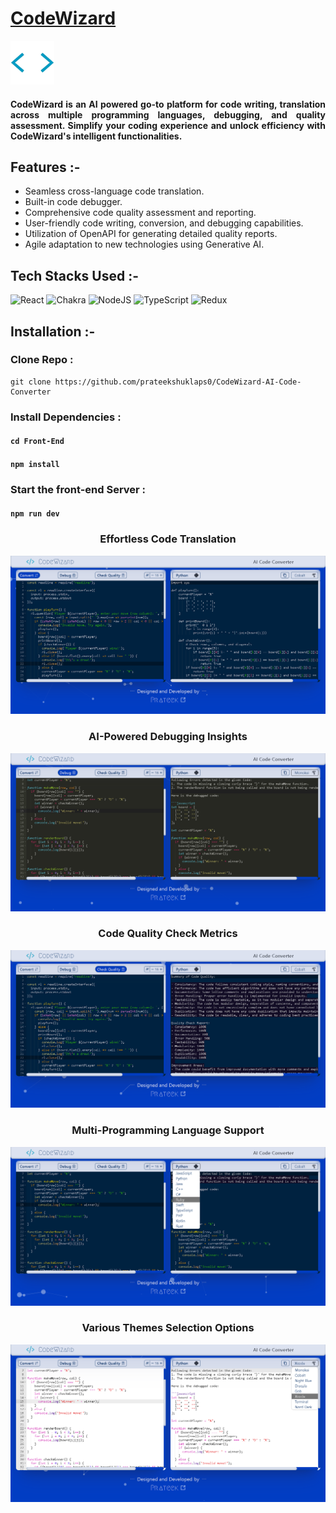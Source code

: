 # <a href="https://codewizard-khaki.vercel.app" >CodeWizard</a>

 <img width="70px" src="./Images/Logo.webp" />



#### <h4 align="justify" >CodeWizard is an AI powered go-to platform for code writing, translation across multiple programming languages, debugging, and quality assessment. Simplify your coding experience and unlock efficiency with CodeWizard's intelligent functionalities.</h4>

## Features :-

- Seamless cross-language code translation.
- Built-in code debugger.
- Comprehensive code quality assessment and reporting.
- User-friendly code writing, conversion, and debugging capabilities.
- Utilization of OpenAPI for generating detailed quality reports.
- Agile adaptation to new technologies using Generative AI.

## Tech Stacks Used :-

![React](https://img.shields.io/badge/react-%2320232a.svg?style=for-the-badge&logo=react&logoColor=%2361DAFB) ![Chakra](https://img.shields.io/badge/chakra-%234ED1C5.svg?style=for-the-badge&logo=chakraui&logoColor=white) ![NodeJS](https://img.shields.io/badge/node.js-6DA55F?style=for-the-badge&logo=node.js&logoColor=white) ![TypeScript](https://img.shields.io/badge/typescript-%23007ACC.svg?style=for-the-badge&logo=typescript&logoColor=white) ![Redux](https://img.shields.io/badge/redux-%23593d88.svg?style=for-the-badge&logo=redux&logoColor=white)

## Installation :-



### Clone Repo :
```
git clone https://github.com/prateekshuklaps0/CodeWizard-AI-Code-Converter
```
### Install Dependencies :
#### `cd Front-End`
#### `npm install`
### Start the front-end Server :
#### `npm run dev`


<h3 align="center">Effortless Code Translation</h3>

![Effortless Code Translation](./Images/Converting.png)


<h3 align="center">AI-Powered Debugging Insights</h3>

![AI-Powered Debugging Insights](./Images/Debuging.png)


<h3 align="center">Code Quality Check Metrics</h3>

![Code Quality Check Metrics](./Images/Checking_Quality.png)


<h3 align="center">Multi-Programming Language Support</h3>

![Multi-Programming Language Support](./Images/Languages.png)


<h3 align="center">Various Themes Selection Options</h3>

![Various Themes Selection Options](./Images/Themes.png)
